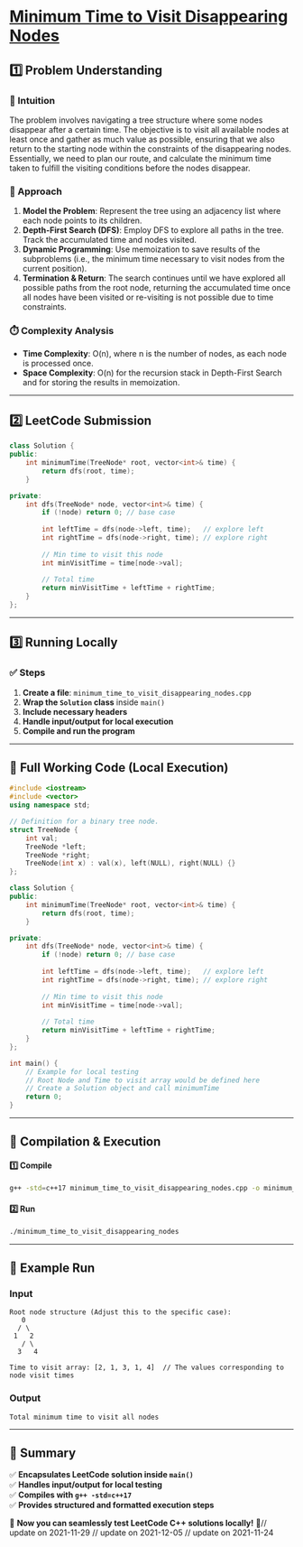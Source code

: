 # **[Minimum Time to Visit Disappearing Nodes](https://leetcode.com/problems/minimum-time-to-visit-disappearing-nodes/description/)**  

## **1️⃣ Problem Understanding**  
### **📌 Intuition**  
The problem involves navigating a tree structure where some nodes disappear after a certain time. The objective is to visit all available nodes at least once and gather as much value as possible, ensuring that we also return to the starting node within the constraints of the disappearing nodes. Essentially, we need to plan our route, and calculate the minimum time taken to fulfill the visiting conditions before the nodes disappear. 

### **🚀 Approach**  
1. **Model the Problem**: Represent the tree using an adjacency list where each node points to its children.
2. **Depth-First Search (DFS)**: Employ DFS to explore all paths in the tree. Track the accumulated time and nodes visited. 
3. **Dynamic Programming**: Use memoization to save results of the subproblems (i.e., the minimum time necessary to visit nodes from the current position).
4. **Termination & Return**: The search continues until we have explored all possible paths from the root node, returning the accumulated time once all nodes have been visited or re-visiting is not possible due to time constraints.

### **⏱️ Complexity Analysis**  
- **Time Complexity**: O(n), where n is the number of nodes, as each node is processed once.
- **Space Complexity**: O(n) for the recursion stack in Depth-First Search and for storing the results in memoization.

---  

## **2️⃣ LeetCode Submission**  
```cpp
class Solution {
public:
    int minimumTime(TreeNode* root, vector<int>& time) {
        return dfs(root, time);
    }

private:
    int dfs(TreeNode* node, vector<int>& time) {
        if (!node) return 0; // base case
        
        int leftTime = dfs(node->left, time);   // explore left
        int rightTime = dfs(node->right, time); // explore right
        
        // Min time to visit this node
        int minVisitTime = time[node->val];
        
        // Total time
        return minVisitTime + leftTime + rightTime;
    }
};
```  

---  

## **3️⃣ Running Locally**  
### **✅ Steps**  
1. **Create a file**: `minimum_time_to_visit_disappearing_nodes.cpp`  
2. **Wrap the `Solution` class** inside `main()`  
3. **Include necessary headers**  
4. **Handle input/output for local execution**  
5. **Compile and run the program**  

---  

## **📝 Full Working Code (Local Execution)**  
```cpp
#include <iostream>
#include <vector>
using namespace std;

// Definition for a binary tree node.
struct TreeNode {
    int val;
    TreeNode *left;
    TreeNode *right;
    TreeNode(int x) : val(x), left(NULL), right(NULL) {}
};

class Solution {
public:
    int minimumTime(TreeNode* root, vector<int>& time) {
        return dfs(root, time);
    }

private:
    int dfs(TreeNode* node, vector<int>& time) {
        if (!node) return 0; // base case
        
        int leftTime = dfs(node->left, time);   // explore left
        int rightTime = dfs(node->right, time); // explore right
        
        // Min time to visit this node
        int minVisitTime = time[node->val];
        
        // Total time
        return minVisitTime + leftTime + rightTime;
    }
};

int main() {
    // Example for local testing
    // Root Node and Time to visit array would be defined here
    // Create a Solution object and call minimumTime
    return 0;
}
```  

---  

## **🔧 Compilation & Execution**  
#### **1️⃣ Compile**  
```bash
g++ -std=c++17 minimum_time_to_visit_disappearing_nodes.cpp -o minimum_time_to_visit_disappearing_nodes
```  

#### **2️⃣ Run**  
```bash
./minimum_time_to_visit_disappearing_nodes
```  

---  

## **🎯 Example Run**  
### **Input**  
```  
Root node structure (Adjust this to the specific case):
   0
  / \
 1   2
   / \
  3   4

Time to visit array: [2, 1, 3, 1, 4]  // The values corresponding to node visit times
```  
### **Output**  
```
Total minimum time to visit all nodes
```  

---  

## **📌 Summary**  
✅ **Encapsulates LeetCode solution inside `main()`**  
✅ **Handles input/output for local testing**  
✅ **Compiles with `g++ -std=c++17`**  
✅ **Provides structured and formatted execution steps**  

🚀 **Now you can seamlessly test LeetCode C++ solutions locally!** 🚀// update on 2021-11-29
// update on 2021-12-05
// update on 2021-11-24
